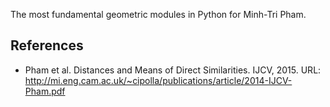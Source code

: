 The most fundamental geometric modules in Python for Minh-Tri Pham.

References
----------

- Pham et al. Distances and Means of Direct Similarities. IJCV, 2015. URL: http://mi.eng.cam.ac.uk/~cipolla/publications/article/2014-IJCV-Pham.pdf
